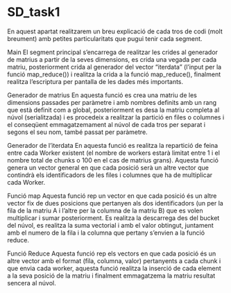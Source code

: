 # SD_task1
En aquest apartat realitzarem un breu explicació de cada tros de codi (molt breument)
amb petites particularitats que pugui tenir cada segment.

Main
El segment principal s’encarrega de realitzar les crides al generador de matrius a partir de
la seves dimensions, es crida una vegada per cada matriu, posteriorment crida al
generador del vector “iterdata” (l’input per la funció map_reduce()) i realitza la crida a la
funció map_reduce(), finalment realitza l’escriptura per pantalla de les dades més
importants.

Generador de matrius
En aquesta funció es crea una matriu de les dimensions passades per paràmetre i amb
nombres definits amb un rang que està definit com a global, posteriorment es desa la
matriu completa al núvol (serialitzada) i es procedeix a realitzar la partició en files o
columnes i el conseqüent emmagatzemament al núvol de cada tros per separat i segons el
seu nom, també passat per paràmetre.

Generador de l’iterdata
En aquesta funció es realitza la repartició de feina entre cada Worker existent (el nombre
de workers estarà limitat entre 1 i el nombre total de chunks o 100 en el cas de matrius
grans). Aquesta funció genera un vector general en que cada posició serà un altre vector
que contindrà els identificadors de les files i columnes que ha de multiplicar cada Worker.

Funció map
Aquesta funció rep un vector en que cada posició és un altre vector fix de dues posicions
que pertanyen als dos identificadors (un per la fila de la matriu A i l’altre per la columna
de la matriu B) que es volen multiplicar i sumar posteriorment. Es realitza la descarrega
des del bucket del núvol, es realitza la suma vectorial i amb el valor obtingut, juntament
amb el numero de la fila i la columna que pertany s’envien a la funció reduce.


Funció Reduce
Aquesta funció rep els vectors en que cada posició és un altre vector amb el format (fila,
columna, valor) pertanyents a cada chunk i que envia cada worker, aquesta funció realitza
la inserció de cada element a la seva posició de la matriu i finalment emmagatzema la
matriu resultat sencera al núvol.
